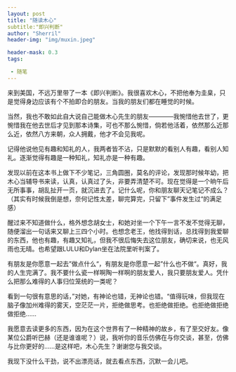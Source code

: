 ```yaml
---
layout: post
title: "随读木心"
subtitle:"即兴判断"  
author: "Sherril"
header-img: "img/muxin.jpeg"

header-mask: 0.3
tags:

 - 随笔
---
```


来到美国，不远万里带了一本《即兴判断》。我很喜欢木心，不把他奉为圭臬，只是觉得身边应该有个不拍即合的朋友。当我的朋友们都在睡觉的时候。

当然，我也不敢如此自大说自己能做木心先生的朋友————我惋惜他去世了，更惋惜我在他去世后才见到那本诗集，可也不那么惋惜，倘若他活着，依然那么近那么近，依然八方来朝，众人拥戴，他才不会见我呢。

记得他说他见有趣和知礼的人，我两者皆不沾，只是默默的看别人有趣，看别人知礼。逐渐觉得有趣是一种知礼，知礼亦是一种有趣。

发现以前在这本书上做下不少笔记，三角圆圈，莫名的评论，发现那时候年幼，把木心当辅导书来读，认真，认真过了头，非要弄清楚不可。现在觉得是一个晌午后无所事事，胡乱扯开一页，就沉进去了。记什么呢，你和朋友聊天记笔记不成么？（其实有时候我倒是想，奈何记性太差，聊完算完，只留下”事件发生过“的满足感）

醒过来不知道做什么，格外想念胡女士，和她对坐一个下午一言不发不觉得无聊，随便溜出一句话来又聊上三四个小时。也想念老王，他找得到话，总找得到我爱聊的东西，他也有趣，有趣又知礼，但我不很后悔失去这位朋友，确切来说，也无风雨也无晴。也希望跟LULU和Dylan坐在法院里听判案了。

有朋友是你愿意一起去”做点什么“，有朋友是你愿意一起”什么也不做“。真好，我的人生完满了。我不要什么瓷一样啊陶一样啊的朋友爱人，我只要朋友爱人。凭什么把那么难得的人事归位笼统的一类呢？

看到一句很有意思的话，”对她，有神论也错，无神论也错。“值得玩味，但我现在脑子像加州难得的雾天，空茫茫一片，拒绝做思考。也拒绝做拒绝。也拒绝做拒绝做拒绝……

我愿意去读更多的东西，因为在这个世界有了一种精神的故乡，有了至交好友。像某位公爵听巴赫（还是谁谁呢？）说，我听你的音乐仿佛在与你交谈，甚至，仿佛与比你更好的……是这样吧，木心先生？谢谢您与我交谈。

我现下没什么干劲，说不出漂亮话，就去看点东西，沉默一会儿吧。


